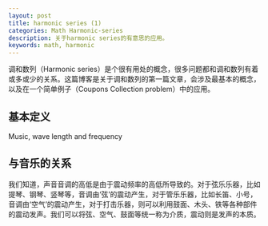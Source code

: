 ```yaml
---
layout: post
title: harmonic series (1)
categories: Math Harmonic-series
description: 关于harmonic series的有意思的应用。
keywords: math, harmonic
---
```


调和数列（Harmonic series）是个很有用处的概念，很多问题都和调和数列有着或多或少的关系。这篇博客是关于调和数列的第一篇文章，会涉及最基本的概念，以及在一个简单例子（Coupons Collection problem）中的应用。

## 基本定义

Music, wave length and frequency

## 与音乐的关系

我们知道，声音音调的高低是由于震动频率的高低所导致的。对于弦乐乐器，比如提琴、钢琴、竖琴等，音调由‘弦’的震动产生，对于管乐乐器，比如长笛、小号，音调由‘空气’的震动产生，对于打击乐器，则可以利用鼓面、木头、铁等各种部件的震动发声。我们可以将弦、空气、鼓面等统一称为介质，震动则是发声的本质。

